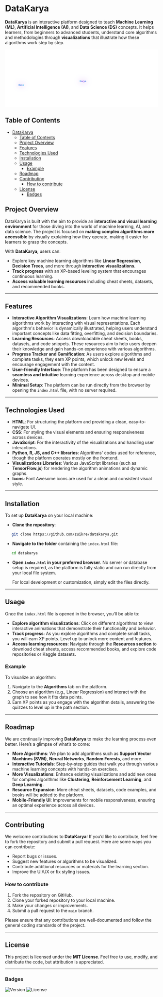 # DataKarya

**DataKarya** is an interactive platform designed to teach **Machine Learning (ML)**, **Artificial Intelligence (AI)**, and **Data Science (DS)** concepts. It helps learners, from beginners to advanced students, understand core algorithms and methodologies through **visualizations** that illustrate how these algorithms work step by step.

![DataKarya Logo](assets/logo.svg)

## Table of Contents

- [DataKarya](#datakarya)
  - [Table of Contents](#table-of-contents)
  - [Project Overview](#project-overview)
  - [Features](#features)
  - [Technologies Used](#technologies-used)
  - [Installation](#installation)
  - [Usage](#usage)
    - [Example](#example)
  - [Roadmap](#roadmap)
  - [Contributing](#contributing)
    - [How to contribute](#how-to-contribute)
  - [License](#license)
    - [Badges](#badges)

## Project Overview

DataKarya is built with the aim to provide an **interactive and visual learning environment** for those diving into the world of machine learning, AI, and data science. The project is focused on **making complex algorithms more accessible** by visually explaining how they operate, making it easier for learners to grasp the concepts.

With **DataKarya**, users can:

- Explore key machine learning algorithms like **Linear Regression**, **Decision Trees**, and more through **interactive visualizations**.
- **Track progress** with an XP-based leveling system that encourages continuous learning.
- **Access valuable learning resources** including cheat sheets, datasets, and recommended books.

---

## Features

- **Interactive Algorithm Visualizations**: Learn how machine learning algorithms work by interacting with visual representations. Each algorithm's behavior is dynamically illustrated, helping users understand important concepts like data fitting, overfitting, and decision boundaries.
- **Learning Resources**: Access downloadable cheat sheets, books, datasets, and code snippets. These resources aim to help users deepen their knowledge and gain hands-on experience with various algorithms.
- **Progress Tracker and Gamification**: As users explore algorithms and complete tasks, they earn XP points, which unlock new levels and encourage engagement with the content.
- **User-friendly Interface**: The platform has been designed to ensure a **seamless and intuitive** learning experience across desktop and mobile devices.
- **Minimal Setup**: The platform can be run directly from the browser by opening the `index.html` file, with no server required.

---

## Technologies Used

- **HTML**: For structuring the platform and providing a clean, easy-to-navigate UI.
- **CSS**: For styling the visual elements and ensuring responsiveness across devices.
- **JavaScript**: For the interactivity of the visualizations and handling user interactions.
- **Python, R, JS, and C++ libraries**: Algorithms' codes used for reference, though the platform operates mostly on the frontend.
- **Visualizations Libraries**: Various JavaScript libraries (such as **TensorFlow.js**) for rendering the algorithm animations and dynamic graphs.
- **Icons**: Font Awesome icons are used for a clean and consistent visual style.

---

## Installation

To set up **DataKarya** on your local machine:

- **Clone the repository**:

```bash
   git clone https://github.com/zuikre/datakarya.git
````

- **Navigate to the folder** containing the `index.html` file:

```bash
   cd datakarya
```

- **Open `index.html` in your preferred browser**. No server or database setup is required, as the platform is fully static and can run directly from your local file system.

   For local development or customization, simply edit the files directly.

---

## Usage

Once the `index.html` file is opened in the browser, you'll be able to:

- **Explore algorithm visualizations**: Click on different algorithms to view interactive animations that demonstrate their functionality and behavior.
- **Track progress**: As you explore algorithms and complete small tasks, you will earn XP points. Level up to unlock more content and features.
- **Access learning resources**: Navigate through the **Resources section** to download cheat sheets, access recommended books, and explore code repositories or Kaggle datasets.

### Example

To visualize an algorithm:

1. Navigate to the **Algorithms** tab on the platform.
2. Choose an algorithm (e.g., Linear Regression) and interact with the graph to see how it fits data points.
3. Earn XP points as you engage with the algorithm details, answering the quizzes to level up in the path section.

---

## Roadmap

We are continually improving **DataKarya** to make the learning process even better. Here’s a glimpse of what’s to come:

- **More Algorithms**: We plan to add algorithms such as **Support Vector Machines (SVM)**, **Neural Networks**, **Random Forests**, and more.
- **Interactive Tutorials**: Step-by-step guides that walk you through various machine learning concepts with hands-on exercises.
- **More Visualizations**: Enhance existing visualizations and add new ones for complex algorithms like **Clustering**, **Reinforcement Learning**, and **Deep Learning**.
- **Resource Expansion**: More cheat sheets, datasets, code examples, and books will be added to the platform.
- **Mobile-Friendly UI**: Improvements for mobile responsiveness, ensuring an optimal experience across all devices.

---

## Contributing

We welcome contributions to **DataKarya**! If you’d like to contribute, feel free to fork the repository and submit a pull request. Here are some ways you can contribute:

- Report bugs or issues.
- Suggest new features or algorithms to be visualized.
- Contribute additional resources or materials for the learning section.
- Improve the UI/UX or fix styling issues.

### How to contribute

1. Fork the repository on GitHub.
2. Clone your forked repository to your local machine.
3. Make your changes or improvements.
4. Submit a pull request to the `main` branch.

Please ensure that any contributions are well-documented and follow the general coding standards of the project.

---

## License

This project is licensed under the **MIT License**. Feel free to use, modify, and distribute the code, but attribution is appreciated.

---

### Badges

![Version](https://img.shields.io/badge/version-v1.0.0-blue)
![License](https://img.shields.io/badge/license-MIT-green)

